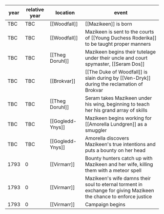 |  year  | relative year |  location | event | 
| ------ | ------------- | --------- | ----- |
| TBC | TBC | [[Woodfall]] | [[Mazikeen]] is born |
| TBC | TBC | [[Woodfall]] | Mazikeen is sent to the courts of [[Young Duchess Roderika]] to be taught proper manners|
| TBC | TBC | [[Theg Doruhl]] | Mazikeen begins their tutelage under their uncle and court spymaster, [[Seram Dos]] |
| TBC | TBC | [[Brokvar]] | [[The Duke of Woodfall]] is slain during by [[Ven-Dryk]] during the reclamation of Brokvar |
| TBC | TBC | [[Theg Doruhl]] | Seram takes Mazikeen under his wing, beginning to teach her his grand array of skills
| TBC | TBC | [[Gogledd-Ynys]] | Mazikeen begins working for [[Amorella Lundgren]] as a smuggler | 
| TBC | TBC | [[Gogledd-Ynys]] | Amorella discovers Mazikeen's true intentions and puts a bounty on her head |
| 1793 | 0 | [[Virmarr]] | Bounty hunters catch up with Mazikeen and her wife, killing them with a meteor spell | 
| 1793 | 0 | [[Virmarr]] | Mazikeen's wife damns their soul to eternal torment in exchange for giving Mazikeen the chance to enforce justice |
| 1793 | 0 | [[Virmarr]] | Campaign begins |
